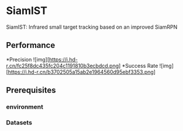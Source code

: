 # SiamIST
SiamIST: Infrared small target tracking based on an improved SiamRPN
## Performance
*Precision ![img][https://i.hd-r.cn/fc25f8dc435fc204c1191810b3ecbdcd.png]
*Success Rate ![img][https://i.hd-r.cn/b3702505a15ab2e1964560d95ebf3353.png]
## Prerequisites
### environment
### Datasets
